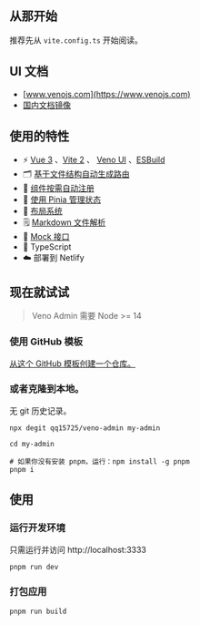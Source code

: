 ## 从那开始

推荐先从 `vite.config.ts` 开始阅读。

## UI 文档

- [www.venojs.com](https://www.venojs.com)
- [国内文档镜像](https://venoui.fdota.com)

## 使用的特性

- ⚡️ [Vue 3](https://github.com/vuejs/vue-next) 、[Vite 2](https://github.com/vitejs/vite) 、 [Veno UI](https://github.com/qq15725/veno-ui) 、[ESBuild](https://github.com/evanw/esbuild)
- 🗂 [基于文件结构自动生成路由](https://github.com/qq15725/veno-admin/blob/master/src/pages)
- 👣 [组件按需自动注册](https://github.com/qq15725/veno-admin/blob/master/src/components)
- 🍍 [使用 Pinia 管理状态](https://pinia.esm.dev) 
- 📑 [布局系统](https://github.com/qq15725/veno-admin/blob/master/src/layouts)
- 🗒 [Markdown 文件解析](https://github.com/qq15725/veno-ui/tree/master/packages/vite-plugin-markdown)
- 🐔 [Mock 接口](https://github.com/vbenjs/vite-plugin-mock)
- 🦾 TypeScript
- ☁️ 部署到 Netlify

## 现在就试试

> Veno Admin 需要 Node >= 14

### 使用 GitHub 模板

[从这个 GitHub 模板创建一个仓库。](https://github.com/qq15725/veno-admin/generate)

### 或者克隆到本地。

无 git 历史记录。

```shell
npx degit qq15725/veno-admin my-admin

cd my-admin

# 如果你没有安装 pnpm，运行：npm install -g pnpm
pnpm i
```

## 使用

### 运行开发环境

只需运行并访问 http://localhost:3333

```bash
pnpm run dev
```

### 打包应用

```bash
pnpm run build
```
